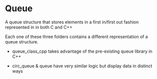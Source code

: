 # Queue
A queue structure that stores elements in a first in/first out fashion represented in in both C and C++

Each one of these three folders contains a different representation of a queue structure.

- queue_class_cpp takes advantage of the pre-existing queue library in C++

- circ_queue & queue have very similar logic but display data in distinct ways
